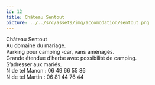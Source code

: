```yaml
---
id: 12
title: Château Sentout
picture: ../../src/assets/img/accomodation/sentout.png
---
```

Château Sentout  
Au domaine du mariage.  
Parking pour camping -car, vans aménagés.  
Grande étendue d’herbe avec possibilité de camping.  
S’adresser aux mariés.  
N de tel Manon : 06 49 66 55 86  
N de tel Martin : 06 81 44 76 44  

